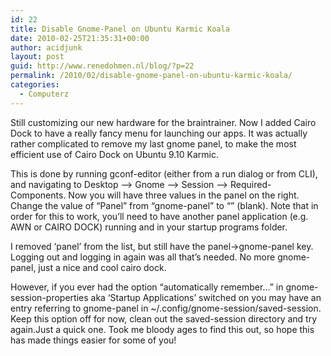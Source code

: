 ```yaml
---
id: 22
title: Disable Gnome-Panel on Ubuntu Karmic Koala
date: 2010-02-25T21:35:31+00:00
author: acidjunk
layout: post
guid: http://www.renedohmen.nl/blog/?p=22
permalink: /2010/02/disable-gnome-panel-on-ubuntu-karmic-koala/
categories:
  - Computerz
---
```

Still customizing our new hardware for the braintrainer. Now I added Cairo Dock to have a really fancy menu for launching our apps. It was actually rather complicated to remove my last gnome panel, to make the most efficient use of Cairo Dock on Ubuntu 9.10 Karmic.

This is done by running gconf-editor (either from a run dialog or from CLI), and navigating to Desktop –> Gnome –> Session –> Required-Components. Now you will have three values in the panel on the right. Change the value of “Panel” from “gnome-panel” to “” (blank). Note that in order for this to work, you’ll need to have another panel application (e.g. AWN or CAIRO DOCK) running and in your startup programs folder.

I removed &#8216;panel&#8217; from the list, but still have the panel->gnome-panel key. Logging out and logging in again was all that&#8217;s needed. No more gnome-panel, just a nice and cool cairo dock.

However, if you ever had the option &#8220;automatically remember&#8230;&#8221; in gnome-session-properties aka &#8216;Startup Applications&#8217; switched on you may have an entry referring to gnome-panel in ~/.config/gnome-session/saved-session. Keep this option off for now, clean out the saved-session directory and try again.Just a quick one. Took me bloody ages to find this out, so hope this has made things easier for some of you!